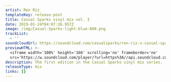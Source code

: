 ```yaml
---
artist: Ren Riz
templateKey: release-post
title: Casual Sparks vinyl mix vol. I
date: 2019-01-24T04:07:26.957Z
image: /img/Casual-Sparks-light-blue-600.png
trackList:
  - ''
soundcloudUrl: https://soundcloud.com/casualsparks/ren-riz-x-casual-sparks-vinyl
previewHTML: >-
  <iframe width='100%' height='166' scrolling='no' frameborder='no'
  src='https://w.soundcloud.com/player/?url=https%3A//api.soundcloud.com/tracks/137472879&amp;color=%230066cc&amp;auto_play=false&amp;hide_related=true&amp;show_comments=false&amp;show_user=false&amp;show_reposts=false&amp;show_teaser=false'></iframe>
description: The first edition in the Casual Sparks vinyl mix series.
releaseType: mix
links: []
---
```


